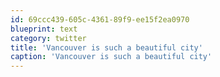 ```yaml
---
id: 69ccc439-605c-4361-89f9-ee15f2ea0970
blueprint: text
category: twitter
title: 'Vancouver is such a beautiful city'
caption: 'Vancouver is such a beautiful city'
---
```


